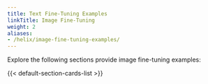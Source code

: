 ```yaml
---
title: Text Fine-Tuning Examples
linkTitle: Image Fine-Tuning
weight: 2
aliases:
- /helix/image-fine-tuning-examples/
---
```


Explore the following sections provide image fine-tuning examples:

<!--more-->

{{< default-section-cards-list >}}

